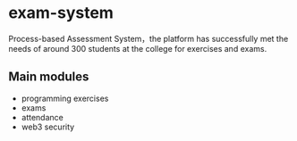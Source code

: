 # exam-system

Process-based Assessment System，the platform has successfully met the needs of around 300 students at the college for exercises and exams.

## Main modules 
- programming exercises
- exams
- attendance
- web3 security
